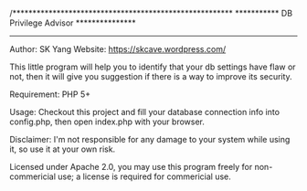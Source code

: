 /*******************************************************
***********     DB Privilege Advisor     ***************
********************************************************
Author: SK Yang 
Website: https://skcave.wordpress.com/

This little program will help you to identify that your db settings have flaw or not,
then it will give you suggestion if there is a way to improve its security.

Requirement:
PHP 5+

Usage:
Checkout this project and fill your database connection info into config.php, then open index.php with your browser.

Disclaimer: 
I'm not responsible for any damage to your system while using it, so use it at your own risk.

Licensed under Apache 2.0, you may use this program freely for non-commericial use;
a license is required for commericial use.